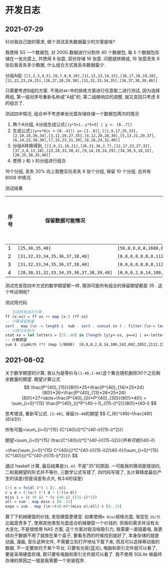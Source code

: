 # 开发日志

## 2021-07-29

针对我自己提的需求, 做个测试丢失数据最少的方案是啥?

我使用 5G 一个数据包, 对 200G 数据进行分割共 40 个数据包, 每 5 个数据包存储在一张光盘上, 共使用 8 张盘, 双份存储 16 张盘. 问题就转换成, 16 张盘丢失 6 张后我丢失多少数据, 什么组合方式我丢失数据最少.

分组A组: `[[1,2,3,4,5],[6,7,8,9,10],[11,12,13,14,15],[16,17,18,19,20],[21,22,23,24,25],[26,27,28,29,30],[31,32,33,34,35],[36,37,38,39,40]]`

只需要考虑B组的方案. 不用对`40!`中的排练方案进行任意取二进行测试, 因为选择两组, 第一组对序号重新名称成"A组"的, 第二组做响应的调整, 就又变回只考虑 B 的组合了.

测试四中情况, 组合中不考虑单张光盘存储存储一个数据包两次的情况

1. 两个A分组, A分组生成公式`[[y*5+1..y*5+5] | y <- [0..7]]`
2. 生成公式`[[y+x*8|x <-[0..4]]| y<-[1..8]]`, `[[1,9,17,25,33],[2,10,18,26,34],[3,11,19,27,35],[4,12,20,28,36],[5,13,21,29,37],[6,14,22,30,38],[7,15,23,31,39],[8,16,24,32,40]]`
3. 分组A转换得到, `[[1,6,11,16,21],[26,31,36,2,7],[12,17,22,27,32],[37,3,8,13,18],[23,28,33,38,4],[9,14,19,24,29],[34,39,5,10,15],[20,25,30,35,40]]`
4. 使用 `2` 和 `3` 的分组进行组合

16个分组, 丢失 30% 向上取整实际丢失 6 张个分组, 保留 10 个分组. 总共有 8008 中情况.

测试结果

| 序号 | 保留数据可能情况 | 分布情况\(25\~40\) | 保留数据期望 |
| --- | --- | --- | --- |
| 1 | `[25,30,35,40]` | `[56,0,0,0,0,1680,0,0,0,0,4480,0,0,0,0,1792]` | 35 |
| 2 | `[31,32,33,34,35,36,37,38,40]` | `[0,0,0,0,0,0,8,112,648,2072,2744,1464,720,184,0,56]` | 35 |
| 3 | `[31,32,33,34,35,36,37,38,40]` | `[0,0,0,0,0,0,8,112,648,2072,2744,1464,720,184,0,56]` | 35 |
| 4 | `[28,30,31,32,33,34,35,36,37,38,39,40]` | `[0,0,0,2,0,14,100,242,692,2052,2112,1560,808,296,68,62]` | 35 |

测试完发现四中方式的数学期望都一样, 猜测可能所有组合的保留期望都是 35 . 这个咋证明呢? 

测试用代码
```hs
-- 生成所有组合方案
ff (x:xs) = ff xs ++ map (x:) (ff xs)
-- 计算保留数量
sort . map (\n -> length $  nub . sort . concat $n ) . filter (\n-> length n ==10) .ff $two
-- 计算分布情况
stat xs = let letters = [25..40] in [length [y|y<-xs, y==x] | x<-letters]
-- 计算期望
sum $  zipWith (*) (map (/8008)  [0,0,0,2,0,14,100,242,692,2052,2112,1560,808,296,68,62]) [25..40]
```

## 2021-08-02

关于数学期望的计算, 我认为是等价与`[1-40,1-40]`这个集合随机删除30个之后剩余数量的期望. 期望计算公式
$$
\frac{P^{40}_{15}}{80!}*25+\frac{P^{40}_{14}*25*24}{80!}*26+\frac{P^{40}_{13}*26*25*24}{80!}*27+\dots+\frac{P^{40}_{0}*P^{40}_{30}}{80!}*40\\
= \sum_{i=0}^{15} \frac{P^{40}_{i}*P^{40-i-1}_{(15-i)*2}}{80!}*(40-i)
$$

思考错误, 重新写公式. `[1-40]`, 保留`25~40`的期望
$$
C_{6}^{49}=\frac{49!}{6!43!}\\

所有可能=\sum_{i=0}^{15} {C^{40}_{i}*C^{40-i}_{(15-i)*2}}\\

期望=\sum_{i=0}^{15} \frac{C^{40}_{i}*C^{40-i}_{(15-i)*2}}{所有可能}*(40-i)\\

=\frac{\sum_{i=0}^{15} C^{40}_{i}*C^{40-i}_{(15-i)*2}*(40-i)}{\sum_{i=0}^{15} {C^{40}_{i}*C^{40-i}_{(15-i)*2}}}\\
$$


通过 haskell 计算, 最后结果是`31.43`. 不是"35"的原因. 一可能我的猜测是错误的, 二和我期望的形式并不等价, 三数学公式写错了, 四代码写错了, 五计算精度最后产生的误差\(但是误差有点大, 有3.6的误差\)

```hs
(!) n = foldl (*) 1 [1..n]$
c u d = (!)u/( (!) d * (!)(u-d))
miss i = (c 40 i) * (c (40-i) ((15-i)*2))
all = sum . map miss $ [0..15]
expe = sum . map (\n->(40-n)*(miss n)/all) $ [0..15]
```



算了下机械硬盘的价钱, 发现硬盘更便宜. 如果使用`m disc`规格光盘, 淘宝在 `1G/元` 比磁盘贵多了, 使用其他类型光盘适合机械硬盘一个价钱的. 但我的需求并没有太大变化, 不是很想用 NAS 方案, 这个方案对我没啥吸引力, 我需要一直插着电, 我更倾向于数据不用了就放在某个盒子, 要看东西的时候找到就好了, 本身存储的就是动画, 漫画, 音乐这种文件, 不需要立刻打开地址下载下来, 而且可以选择移动我的数据, 不一定要依托于某个平台, 只要有光驱\(蓝光\), 电脑和索引文件就可以看了, 要是采用硬盘存储, 那只要有电脑和索引文件就可以看了.  我不使用 SQLite 做最终存储的原因之一就是我需要一个安装程序. 

